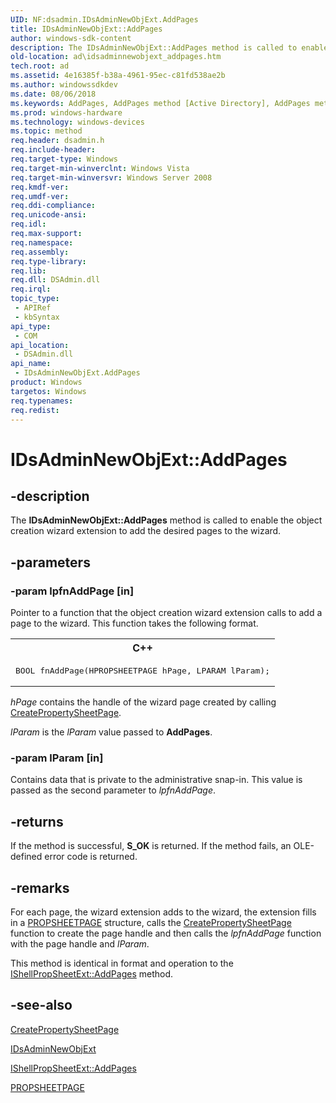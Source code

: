 ```yaml
---
UID: NF:dsadmin.IDsAdminNewObjExt.AddPages
title: IDsAdminNewObjExt::AddPages
author: windows-sdk-content
description: The IDsAdminNewObjExt::AddPages method is called to enable the object creation wizard extension to add the desired pages to the wizard.
old-location: ad\idsadminnewobjext_addpages.htm
tech.root: ad
ms.assetid: 4e16385f-b38a-4961-95ec-c81fd538ae2b
ms.author: windowssdkdev
ms.date: 08/06/2018
ms.keywords: AddPages, AddPages method [Active Directory], AddPages method [Active Directory],IDsAdminNewObjExt interface, IDsAdminNewObjExt interface [Active Directory],AddPages method, IDsAdminNewObjExt.AddPages, IDsAdminNewObjExt::AddPages, _glines_idsadminnewobjext_addpages, ad.idsadminnewobjext__addpages, ad.idsadminnewobjext_addpages, dsadmin/IDsAdminNewObjExt::AddPages
ms.prod: windows-hardware
ms.technology: windows-devices
ms.topic: method
req.header: dsadmin.h
req.include-header: 
req.target-type: Windows
req.target-min-winverclnt: Windows Vista
req.target-min-winversvr: Windows Server 2008
req.kmdf-ver: 
req.umdf-ver: 
req.ddi-compliance: 
req.unicode-ansi: 
req.idl: 
req.max-support: 
req.namespace: 
req.assembly: 
req.type-library: 
req.lib: 
req.dll: DSAdmin.dll
req.irql: 
topic_type:
 - APIRef
 - kbSyntax
api_type:
 - COM
api_location:
 - DSAdmin.dll
api_name:
 - IDsAdminNewObjExt.AddPages
product: Windows
targetos: Windows
req.typenames: 
req.redist: 
---
```


# IDsAdminNewObjExt::AddPages


## -description


The <b>IDsAdminNewObjExt::AddPages</b> method is called to enable the object creation wizard extension to add the desired  pages to the wizard.


## -parameters




### -param lpfnAddPage [in]

Pointer to a function that the object creation wizard extension calls to add a page to the wizard. This function takes the following format.

<div class="code"><span codelanguage="ManagedCPlusPlus"><table>
<tr>
<th>C++</th>
</tr>
<tr>
<td>
<pre>BOOL fnAddPage(HPROPSHEETPAGE hPage, LPARAM lParam);</pre>
</td>
</tr>
</table></span></div>
<i>hPage</i> contains the handle of the wizard page created by calling <a href="https://msdn.microsoft.com/en-us/library/Bb760807(v=VS.85).aspx">CreatePropertySheetPage</a>.

<i>lParam</i> is the <i>lParam</i> value passed to <b>AddPages</b>.


### -param lParam [in]

Contains data that is private to the administrative snap-in. This value is passed as the second parameter to <i>lpfnAddPage</i>.


## -returns



If the method is successful,
      <b>S_OK</b> is returned. If the method fails, an OLE-defined error code is returned.




## -remarks



For each page, the wizard extension adds to the wizard, the extension fills in a <a href="https://msdn.microsoft.com/en-us/library/Bb774548(v=VS.85).aspx">PROPSHEETPAGE</a> structure, calls the <a href="https://msdn.microsoft.com/en-us/library/Bb760807(v=VS.85).aspx">CreatePropertySheetPage</a> function to create the page handle and then calls the <i>lpfnAddPage</i> function with the page handle and <i>lParam</i>.

This method is identical in format and operation to the <a href="https://msdn.microsoft.com/library/Bb774878(v=VS.85).aspx">IShellPropSheetExt::AddPages</a> method.




## -see-also




<a href="https://msdn.microsoft.com/en-us/library/Bb760807(v=VS.85).aspx">CreatePropertySheetPage</a>



<a href="https://msdn.microsoft.com/a9b98647-b801-4a2a-98a4-d57679c07d55">IDsAdminNewObjExt</a>



<a href="https://msdn.microsoft.com/library/Bb774878(v=VS.85).aspx">IShellPropSheetExt::AddPages</a>



<a href="https://msdn.microsoft.com/en-us/library/Bb774548(v=VS.85).aspx">PROPSHEETPAGE</a>
 

 


